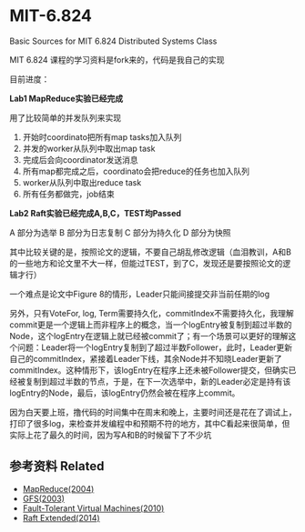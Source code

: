 # MIT-6.824
Basic Sources for MIT 6.824 Distributed Systems Class

MIT 6.824 课程的学习资料是fork来的，代码是我自己的实现

目前进度：


**Lab1 MapReduce实验已经完成**


用了比较简单的并发队列来实现
1. 开始时coordinato把所有map tasks加入队列
2. 并发的worker从队列中取出map task
3. 完成后会向coordinator发送消息
4. 所有map都完成之后，coordinato会把reduce的任务也加入队列
5. worker从队列中取出reduce task
6. 所有任务都做完，job结束


**Lab2 Raft实验已经完成A,B,C，TEST均Passed**


A 部分为选举
B 部分为日志复制
C 部分为持久化
D 部分为快照


其中比较关键的是，按照论文的逻辑，不要自己胡乱修改逻辑（血泪教训，A和B的一些地方和论文里不大一样，但能过TEST，到了C，发现还是要按照论文的逻辑才行）


一个难点是论文中Figure 8的情形，Leader只能间接提交非当前任期的log


另外，只有VoteFor, log, Term需要持久化，commitIndex不需要持久化，我理解commit更是一个逻辑上而非程序上的概念，当一个logEntry被复制到超过半数的Node，这个logEntry在逻辑上就已经被commit了；有一个场景可以更好的理解这个问题：Leader将一个logEntry复制到了超过半数Follower，此时，Leader更新自己的commitIndex，紧接着Leader下线，其余Node并不知晓Leader更新了commitIndex。这种情形下，该logEntry在程序上还未被Follower提交，但确实已经被复制到超过半数的节点，于是，在下一次选举中，新的Leader必定是持有该logEntry的Node，最后，该logEntry仍然会被在程序上commit。


因为白天要上班，撸代码的时间集中在周末和晚上，主要时间还是花在了调试上，打印了很多log，来检查并发编程中和预期不符的地方，其中C看起来很简单，但实际上花了最久的时间，因为写A和B的时候留下了不少坑


## 参考资料 Related

- [MapReduce(2004)](https://pdos.csail.mit.edu/6.824/papers/mapreduce.pdf)
- [GFS(2003)](https://static.googleusercontent.com/media/research.google.com/zh-CN//archive/gfs-sosp2003.pdf)
- [Fault-Tolerant Virtual Machines(2010)](https://pdos.csail.mit.edu/6.824/papers/vm-ft.pdf)
- [Raft Extended(2014)](https://pdos.csail.mit.edu/6.824/papers/raft-extended.pdf)


